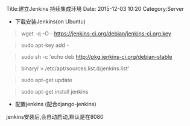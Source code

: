 Title:建立Jenkins 持续集成环境
Date: 2015-12-03 10:20
Category:Server

* 下载安装Jenkins(on Ubuntu)

>wget -q -O - https://jenkins-ci.org/debian/jenkins-ci.org.key 

>sudo apt-key add -

>sudo sh -c 'echo deb http://pkg.jenkins-ci.org/debian-stable 

>binary/ > /etc/apt/sources.list.d/jenkins.list'

>sudo apt-get update

>sudo apt-get install jenkins

* 配置jenkins (配合django-jenkins)

jenkins安装后,会自动启动,默认是在8080

